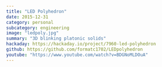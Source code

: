 ```yaml
---
title: "LED Polyhedron"
date: 2015-12-31
category: personal
subcategory: engineering
image: "ledpoly.jpg"
summary: "3D blinking platonic solids"
hackaday: https://hackaday.io/project/7960-led-polyhedron
github: https://github.com/formatc1702/LEDpolyhedron
youtube: "https://www.youtube.com/watch?v=BDGNoMLDOuA"
---
```

